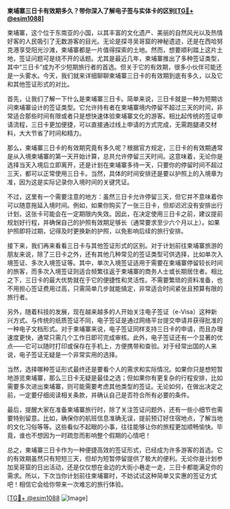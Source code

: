 **柬埔寨三日卡有效期多久？带你深入了解电子签与实体卡的区别[[TG💪+ @esim1088](https://t.me/s/esim1088)]**

柬埔寨，这个位于东南亚的小国，以其丰富的文化遗产、美丽的自然风光以及热情好客的人民吸引了无数游客的目光。无论是探寻吴哥窟的神秘遗迹，还是在西哈努克港享受阳光沙滩，柬埔寨都是一片值得探索的土地。然而，想要顺利踏上这片土地，签证问题可是绕不开的话题。尤其是最近几年，柬埔寨推出了多种签证类型，其中“三日卡”成为不少短期旅行者的首选。但关于它的有效期，很多小伙伴可能还是一头雾水。今天，我们就来详细聊聊柬埔寨三日卡的有效期到底有多久，以及它和其他签证形式的对比。

首先，让我们了解一下什么是柬埔寨三日卡。简单来说，三日卡就是一种为短期访问柬埔寨设计的签证类型。它允许持有者在柬埔寨境内停留不超过三天的时间，非常适合那些时间有限或者只是想快速体验柬埔寨文化的游客。相比起传统的签证申请流程，三日卡更加便捷，可以直接通过线上申请的方式完成，无需跑腿递交材料，大大节省了时间和精力。

那么，柬埔寨三日卡的有效期究竟有多久呢？根据官方规定，三日卡的有效期通常是从入境柬埔寨的第一天开始计算，总共允许停留三天时间。这意味着，无论你是选择当天入境后立即离开，还是计划在柬埔寨多待一天，只要你的停留时间不超过三天，都可以正常使用三日卡。当然，具体的时间安排还是要以护照上的入境章为准，因为这是实际记录你入境时间的关键凭证。

不过，这里有一个需要注意的地方：虽然三日卡允许停留三天，但它并不意味着你可以随意拖延入境时间。例如，如果你购买了一张三日卡，但却迟迟没有安排出行计划，这张卡可能会在一定期限内失效。因此，在决定使用三日卡之前，建议提前规划好行程，并确保自己的护照有效期足够长（通常要求至少六个月以上）。如果护照即将过期，记得及时更换新的护照，以免影响后续的旅行安排。

接下来，我们再来看看三日卡与其他签证形式的区别。对于计划前往柬埔寨旅游的朋友来说，除了三日卡之外，还有其他几种常见的签证类型可供选择，比如单次入境签证、多次入境签证等。其中，单次入境签证适用于需要在柬埔寨停留较长时间的旅客，而多次入境签证则适合频繁往返于柬埔寨的商务人士或长期居住者。相比之下，三日卡的最大优势就在于它的便捷性和灵活性。不需要繁琐的资料准备，也不用担心签证费用过高，只需简单几步就能搞定，非常适合时间紧张且预算有限的旅行者。

另外，随着科技的发展，现在越来越多的人开始关注电子签证（e-Visa）这种新兴方式。与传统的纸质签证不同，电子签证是通过网络平台提交申请并获得批准的一种电子文档形式。对于柬埔寨来说，电子签证同样支持三日卡的申请，而且办理速度更快，通常只需几个工作日即可完成审核。此外，电子签证还有一个显著的优点——它可以随时打印或保存在手机上，方便携带和查验。对于经常出国的人来说，电子签证无疑是一个非常实用的选择。

当然，选择哪种签证形式最终还是要看个人的需求和实际情况。如果你只是想短暂地游览柬埔寨，那么三日卡无疑是最佳之选；但如果你有更复杂的行程安排，比如需要多次进出柬埔寨，则可能需要考虑其他类型的签证。无论如何，在做出决定之前，一定要仔细阅读相关条款，并确认自己是否符合所有必要的条件。

最后，提醒大家在准备柬埔寨旅行时，除了关注签证问题外，还有一些小细节也需要特别留意。比如，确保你的航班信息准确无误，提前预订好住宿地点，了解当地的文化习俗等等。这些看似不起眼的小事，往往能够让你的旅程更加顺畅愉快。毕竟，谁也不想因为一时疏忽而影响整个假期的心情吧！

总之，柬埔寨三日卡作为一种便捷高效的签证形式，已经成为许多游客的首选。它的有效期虽然只有短短三天，但却为短暂停留提供了极大的便利。无论你是计划参加吴哥窟的日出活动，还是仅仅想在金边的大街小巷走一走，三日卡都能满足你的需求。所以，下次当你计划前往柬埔寨时，不妨试试这种简单又实惠的签证方式吧！相信它会给你带来一次难忘的旅行体验。

[[TG💪+ @esim1088](https://t.me/s/esim1088) ![Image](https://i.postimg.cc/4NQfJmqS/Snipaste-2025-05-13-00-14-12.png)]
